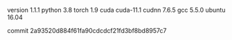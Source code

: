 version 1.1.1
python 3.8
torch 1.9
cuda cuda-11.1
cudnn 7.6.5
gcc 5.5.0
ubuntu 16.04

commit 2a93520d884f61fa90cdcdcf21fd3bf8bd8957c7